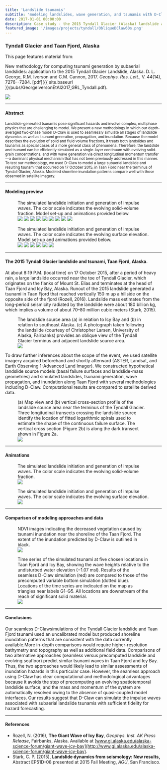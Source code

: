 ```yaml
---
title: 'Landslide tsunamis'
subtitle: 'modeling landslides, wave generation, and tsunamis with D-Claw'
date: 2017-01-01 00:00:00
description: Case study - the 2015 Tyndall Glacier (Alaska) landslide and tsunami.
featured_image: '/images/projects/tyndall/ObliqueDClaw60s.png'
---
```



### Tyndall Glacier and Taan Fjord, Alaska

This page features material from:

New methodology for computing tsunami generation by subaerial landslides: application to the 2015 Tyndall Glacier Landslide, Alaska. D. L. George, R.M. Iverson and C.M. Cannon, 2017. *Geophys. Res. Lett.*, V. 44(14), 7276--7284. [pdf]({{ site.baseurl }}/pubs/GeorgeIversonEtAl2017_GRL_Tyndall.pdf).

![](/images/projects/tyndall/ObliqueDClaw30s.png)

---
#### Abstract

<small>Landslide-generated tsunamis pose significant hazards and involve complex, multiphase physics that are challenging to model. We present a new methodology in which our depth-averaged two-phase model D-Claw is used to seamlessly simulate all stages of landslide dynamics as well as tsunami generation, propagation, and inundation. Because the model describes the evolution of solid and fluid volume fractions, it treats both landslides and tsunamis as special cases of a more general class of phenomena. Therefore, the landslide and tsunami can be efficiently simulated as a single-layer continuum with evolving solid-grain concentrations, and with wave generation via direct longitudinal momentum transfer—a dominant physical mechanism that has not been previously addressed in this manner. To test our methodology, we used D-Claw to model a large subaerial landslide and resulting tsunami that occurred on 17 October 2015, in Taan Fjord near the terminus of Tyndall Glacier, Alaska. Modeled shoreline inundation patterns compare well with those observed in satellite imagery.</small>

---
#### Modeling preview

<figure>
<figcaption> The simulated landslide initiation and generation of impulse waves. The color scale indicates the evolving solid-volume fraction. Model set-up and animations provided below.</figcaption>
<div class="gallery" data-columns="3">
	<img src="/images/projects/tyndall/ObliqueDClaw00s.png">
	<img src="/images/projects/tyndall/ObliqueDClaw10s.png">
	<img src="/images/projects/tyndall/ObliqueDClaw20s.png">
	<img src="/images/projects/tyndall/ObliqueDClaw30s.png">
	<img src="/images/projects/tyndall/ObliqueDClaw40s.png">
	<img src="/images/projects/tyndall/ObliqueDClaw50s.png">
	<img src="/images/projects/tyndall/ObliqueDClaw60s.png">
	<img src="/images/projects/tyndall/ObliqueDClaw70s.png">
	<img src="/images/projects/tyndall/ObliqueDClaw80s.png">
</div>
</figure>

<figure>
<figcaption>The simulated landslide initiation and generation of impulse waves. The color scale indicates the evolving surface elevation. Model set-up and animations provided below.</figcaption>
<div class="gallery" data-columns="3">
	<img src="/images/projects/tyndall/OverheadDClaw000s.png">
	<img src="/images/projects/tyndall/OverheadDClaw100s.png">
	<img src="/images/projects/tyndall/OverheadDClaw200s.png">
	<img src="/images/projects/tyndall/OverheadDClaw300s.png">
	<img src="/images/projects/tyndall/OverheadDClaw400s.png">
	<img src="/images/projects/tyndall/OverheadDClaw500s.png">
</div>
</figure>

---
#### The 2015 Tyndall Glacier landslide and tsunami, Taan Fjord, Alaska.

At about 8:19 P.M. (local time) on 17 October 2015, after a period of heavy rain, a large landslide occurred near the toe of Tyndall Glacier, which originates on the flanks of Mount St. Elias and terminates at the head of Taan Fjord and Icy Bay, Alaska. Runout of the 2015 landslide generated a tsunami in Taan Fjord that reached vertically 150 m up a hillside on the opposite side of the fjord (Rozell, 2016). Landslide mass estimates from the long-period seismicity radiated by the landslide were about 180 billion kg, which implies a volume of about 70–80 million cubic meters (Stark, 2015). 

<figure>
<figcaption> The landslide source area (a) in relation to Icy Bay and (b) in relation to southeast Alaska. (c) A photograph
taken following the landslide (courtesy of Christopher Larsen, University of Alaska, Fairbanks) provides an oblique view
of the Tyndall Glacier terminus and adjacent landslide source area.
</figcaption>

<img src="{{ site.baseurl }}/images/projects/tyndall/IcyBay.png">
</figure>

To draw further inferences about the scope of the event, we used satellite imagery acquired beforehand and shortly afterward (ASTER, Landsat, and Earth Observing 1-Advanced Land Imager). We constructed hypothetical landslide source models (basal failure surfaces and landslide-mass geometries) and simulated landslides, tsunami generation, wave propagation, and inundation along Taan Fjord with several methodologies including D-Claw. Computational results are compared to satellite derived data.

<figure>
<figcaption>(a) Map view and (b) vertical cross-section profile of the landslide source area near the terminus of the Tyndall
Glacier. Three longitudinal transects crossing the landslide source identify the location of fitted logarithmic spirals used
to estimate the shape of the continuous failure surface. The vertical cross section (Figure 2b) is along the dark transect
shown in Figure 2a.
</figcaption>

<img src="{{ site.baseurl }}/images/projects/tyndall/LandslideSource.png">
</figure>

---
#### Animations

<figure>
<figcaption>The simulated landslide initiation and generation of impulse waves. The color scale indicates the evolving
solid-volume fraction.</figcaption>
<img src="{{ site.baseurl }}/images/projects/tyndall/Tyndall_oblique_grl.gif">
</figure>



<figure>
<figcaption>The simulated landslide initiation and generation of impulse waves. The color scale indicates the evolving surface elevation.</figcaption>
<img src="{{ site.baseurl }}/images/projects/tyndall/Tyndall_overhead_grl.gif">
</figure>

---
#### Comparison of modeling approaches and data

<figure>
<figcaption>NDVI images indicating the decreased vegetation caused by tsunami inundation near the shoreline of the
Taan Fjord. The extent of the inundation predicted by D-Claw is outlined in black.</figcaption>
<img src="{{ site.baseurl }}/images/projects/tyndall/NDVI_2panel.png">
</figure>

<figure>
<figcaption>Time series of the simulated tsunami at five chosen locations in Taan Fjord and Icy Bay, showing the wave
heights relative to the undisturbed water elevation (−1.07 msl). Results of the seamless D-Claw simulation (red) are
compared to those of the precomputed variable bottom simulation (dotted blue). Locations of the time series are
indicated on the map as triangles near labels G1–G5. All locations are downstream of the reach of significant
solid material. </figcaption>
<img src="{{ site.baseurl }}/images/projects/tyndall/TsunamiGauges.png">
</figure>


---
#### Conclusions

Our seamless D-Clawsimulations of the Tyndall Glacier landslide and Taan Fjord tsunami used an uncalibrated
model but produced shoreline inundation patterns that are consistent with the data currently available.More
in-depth comparisons would require higher-resolution bathymetry and topography as well as additional
field data. Comparisons of two alternative approaches (seamless versus precomputed landslide and evolving
seafloor) predict similar tsunami waves in Taan Fjord and Icy Bay. Thus, the two approaches would likely lead
to similar assessments of inundation hazards in this particular case. However, the seamless approach using
D-Claw has clear computational and methodological advantages because it avoids the step of precomputing
an evolving spatiotemporal landslide surface, and the mass and momentum of the system are automatically
resolved owing to the absence of quasi-coupled model interfaces. Our results suggest that D-Claw can
simulate the impulse waves associated with subaerial landslide tsunamis with sufficient fidelity for hazard
forecasting.

---
#### References

* Rozell, N. (2016), **The Giant Wave of Icy Bay**, *Geophys. Inst. AK Press Release*, Fairbanks, Alaska. Available at [www.gi.alaska.edu/alaska-science-forum/giant-wave-icy-bay](http://www.gi.alaska.edu/alaska-science-forum/giant-wave-icy-bay).
* Stark, C. P. (2015), **Landslide dynamics from seismology: New results,** Abstract EP51D-08 presented at 2015 Fall Meeting, *AGU*, San Francisco.




